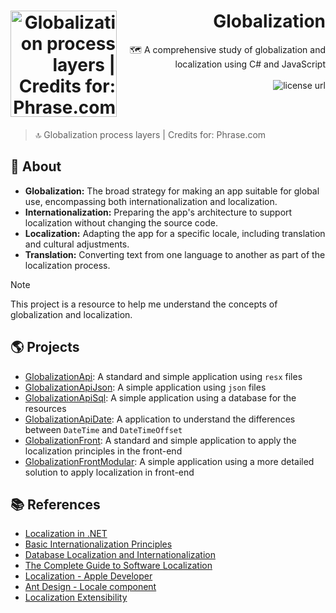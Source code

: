 <h1 align="right">
  <img src="https://github.com/pferreirafabricio/globalization-strategies/assets/42717522/157d3e2f-a0f4-41b0-93b7-82df9ef23911" width="170px" align="left" alt="Globalization process layers | Credits for: Phrase.com" />
  Globalization
</h1>

<p align="right">
  🗺️ A comprehensive study of globalization and localization using C# and JavaScript
  <br><br>
  <!-- License -->
  <a>
    <img alt="license url" src="https://img.shields.io/badge/license%20-MIT-1C1E26?style=for-the-badge&labelColor=1080FC&color=03EAB3">
  </a>
</p>

<br>
<br>

> 🔝 Globalization process layers | Credits for: Phrase.com

## :open_book: About

- **Globalization:** The broad strategy for making an app suitable for global use, encompassing both internationalization and localization.
- **Internationalization:** Preparing the app's architecture to support localization without changing the source code.
- **Localization:** Adapting the app for a specific locale, including translation and cultural adjustments.
- **Translation:** Converting text from one language to another as part of the localization process.

> [!NOTE]
> This project is a resource to help me understand the concepts of globalization and localization.

## 🌎 Projects

- [GlobalizationApi](./GlobalizationApi): A standard and simple application using `resx` files
- [GlobalizationApiJson](./GlobalizationApiJson): A simple application using `json` files
- [GlobalizationApiSql](./GlobalizationApiSql/README.md): A simple application using a database for the resources
- [GlobalizationApiDate](./GlobalizationApiDate/README.md): A application to understand the differences between `DateTime` and `DateTimeOffset`
- [GlobalizationFront](./GlobalizationFront): A standard and simple application to apply the localization principles in the front-end
- [GlobalizationFrontModular](./GlobalizationFrontModular): A simple application using a more detailed solution to apply localization in front-end

## 📚 References

- [Localization in .NET](https://learn.microsoft.com/en-us/dotnet/core/extensions/localization)
- [Basic Internationalization Principles](https://formatjs.io/docs/core-concepts/basic-internationalization-principles/)
- [Database Localization and Internationalization](https://www.soluling.com/Help/Database/Index.htm)
- [The Complete Guide to Software Localization](https://phrase.com/blog/posts/software-localization/)
- [Localization - Apple Developer](https://developer.apple.com/localization/)
- [Ant Design - Locale component](https://github.com/ant-design/ant-design/tree/master/components/locale)
- [Localization Extensibility](https://learn.microsoft.com/en-us/aspnet/core/fundamentals/localization-extensibility?view=aspnetcore-8.0)
